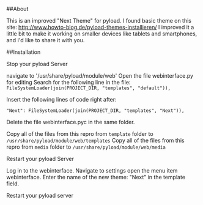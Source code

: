 ##About

This is an improved "Next Theme" for pyload. I found basic theme on this site: http://www.howto-blog.de/pyload-themes-installieren/
I improved it a little bit to make it working on smaller devices like tablets and smartphones, and I'd like to share it with you.

##Installation

Stop your pyload Server

navigate to '/usr/share/pyload/module/web'
Open the file webinterface.py for editing
Search for the following line in the file:
`FileSystemLoader(join(PROJECT_DIR, "templates", "default")),`

Insert the following lines of code right after:

`"Next": FileSystemLoader(join(PROJECT_DIR, "templates", "Next")),`

Delete the file webinterface.pyc in the same folder.
 
Copy all of the files from this repro from `template` folder to `/usr/share/pyload/module/web/templates`
Copy all of the files from this repro from `media` folder to `/usr/share/pyload/module/web/media`

Restart your pyload Server

Log in to the webinterface. Navigate to settings open the menu item webinterface. Enter the name of the new theme: "Next" in the template field.

Restart your pyload server
